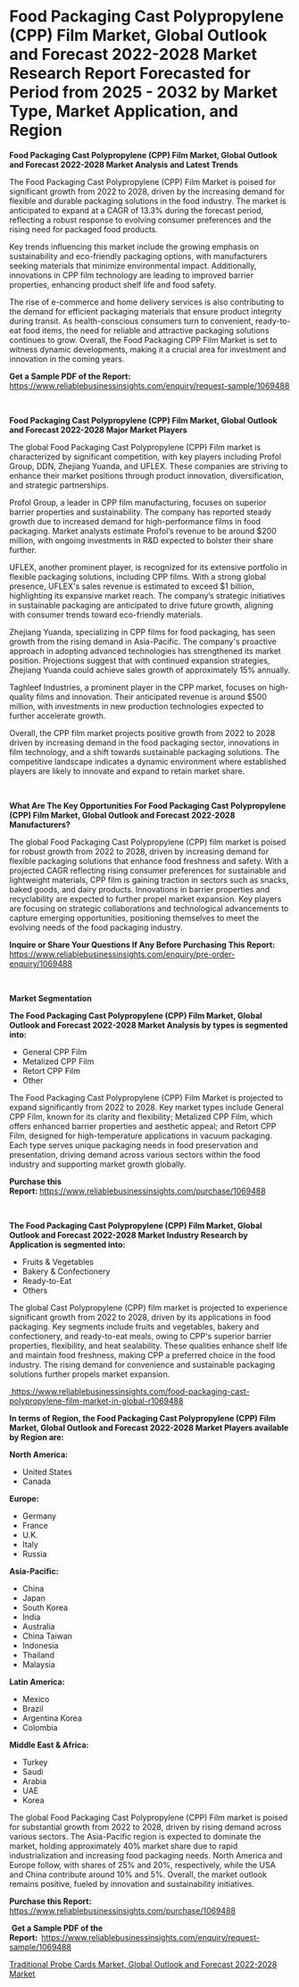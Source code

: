 <p><h1>Food Packaging Cast Polypropylene (CPP) Film Market, Global Outlook and Forecast 2022-2028 Market Research Report Forecasted for Period from 2025 -  2032 by Market Type, Market Application, and Region</h1></p><p><strong>Food Packaging Cast Polypropylene (CPP) Film Market, Global Outlook and Forecast 2022-2028 Market Analysis and Latest Trends</strong></p>
<p><p>The Food Packaging Cast Polypropylene (CPP) Film Market is poised for significant growth from 2022 to 2028, driven by the increasing demand for flexible and durable packaging solutions in the food industry. The market is anticipated to expand at a CAGR of 13.3% during the forecast period, reflecting a robust response to evolving consumer preferences and the rising need for packaged food products. </p><p>Key trends influencing this market include the growing emphasis on sustainability and eco-friendly packaging options, with manufacturers seeking materials that minimize environmental impact. Additionally, innovations in CPP film technology are leading to improved barrier properties, enhancing product shelf life and food safety. </p><p>The rise of e-commerce and home delivery services is also contributing to the demand for efficient packaging materials that ensure product integrity during transit. As health-conscious consumers turn to convenient, ready-to-eat food items, the need for reliable and attractive packaging solutions continues to grow. Overall, the Food Packaging CPP Film Market is set to witness dynamic developments, making it a crucial area for investment and innovation in the coming years.</p></p>
<p><strong>Get a Sample PDF of the Report:&nbsp;</strong> <a href="https://www.reliablebusinessinsights.com/enquiry/request-sample/1069488?utm_campaign=2774&utm_medium=2&utm_source=Github&utm_content=ia&utm_term=21032025&utm_id=food-packaging-cast-polypropylene-cpp-film-market-global-outlook-and-forecast-2022-2028">https://www.reliablebusinessinsights.com/enquiry/request-sample/1069488</a></p>
<p>&nbsp;</p>
<p><strong>Food Packaging Cast Polypropylene (CPP) Film Market, Global Outlook and Forecast 2022-2028 Major Market Players</strong></p>
<p><p>The global Food Packaging Cast Polypropylene (CPP) Film market is characterized by significant competition, with key players including Profol Group, DDN, Zhejiang Yuanda, and UFLEX. These companies are striving to enhance their market positions through product innovation, diversification, and strategic partnerships.</p><p>Profol Group, a leader in CPP film manufacturing, focuses on superior barrier properties and sustainability. The company has reported steady growth due to increased demand for high-performance films in food packaging. Market analysts estimate Profol’s revenue to be around $200 million, with ongoing investments in R&D expected to bolster their share further.</p><p>UFLEX, another prominent player, is recognized for its extensive portfolio in flexible packaging solutions, including CPP films. With a strong global presence, UFLEX's sales revenue is estimated to exceed $1 billion, highlighting its expansive market reach. The company’s strategic initiatives in sustainable packaging are anticipated to drive future growth, aligning with consumer trends toward eco-friendly materials.</p><p>Zhejiang Yuanda, specializing in CPP films for food packaging, has seen growth from the rising demand in Asia-Pacific. The company's proactive approach in adopting advanced technologies has strengthened its market position. Projections suggest that with continued expansion strategies, Zhejiang Yuanda could achieve sales growth of approximately 15% annually.</p><p>Taghleef Industries, a prominent player in the CPP market, focuses on high-quality films and innovation. Their anticipated revenue is around $500 million, with investments in new production technologies expected to further accelerate growth.</p><p>Overall, the CPP film market projects positive growth from 2022 to 2028 driven by increasing demand in the food packaging sector, innovations in film technology, and a shift towards sustainable packaging solutions. The competitive landscape indicates a dynamic environment where established players are likely to innovate and expand to retain market share.</p></p>
<p>&nbsp;</p>
<p><strong>What Are The Key Opportunities For Food Packaging Cast Polypropylene (CPP) Film Market, Global Outlook and Forecast 2022-2028 Manufacturers?</strong></p>
<p><p>The global Food Packaging Cast Polypropylene (CPP) film market is poised for robust growth from 2022 to 2028, driven by increasing demand for flexible packaging solutions that enhance food freshness and safety. With a projected CAGR reflecting rising consumer preferences for sustainable and lightweight materials, CPP film is gaining traction in sectors such as snacks, baked goods, and dairy products. Innovations in barrier properties and recyclability are expected to further propel market expansion. Key players are focusing on strategic collaborations and technological advancements to capture emerging opportunities, positioning themselves to meet the evolving needs of the food packaging industry.</p></p>
<p><strong>Inquire or Share Your Questions If Any Before Purchasing This Report:</strong> <a href="https://www.reliablebusinessinsights.com/enquiry/pre-order-enquiry/1069488?utm_campaign=2774&utm_medium=2&utm_source=Github&utm_content=ia&utm_term=21032025&utm_id=food-packaging-cast-polypropylene-cpp-film-market-global-outlook-and-forecast-2022-2028">https://www.reliablebusinessinsights.com/enquiry/pre-order-enquiry/1069488</a></p>
<p>&nbsp;</p>
<p><strong>Market Segmentation</strong></p>
<p><strong>The Food Packaging Cast Polypropylene (CPP) Film Market, Global Outlook and Forecast 2022-2028 Market Analysis by types is segmented into:</strong></p>
<p><ul><li>General CPP Film</li><li>Metalized CPP Film</li><li>Retort CPP Film</li><li>Other</li></ul></p>
<p><p>The Food Packaging Cast Polypropylene (CPP) Film Market is projected to expand significantly from 2022 to 2028. Key market types include General CPP Film, known for its clarity and flexibility; Metalized CPP Film, which offers enhanced barrier properties and aesthetic appeal; and Retort CPP Film, designed for high-temperature applications in vacuum packaging. Each type serves unique packaging needs in food preservation and presentation, driving demand across various sectors within the food industry and supporting market growth globally.</p></p>
<p><strong>Purchase this Report:&nbsp;</strong><a href="https://www.reliablebusinessinsights.com/purchase/1069488?utm_campaign=2774&utm_medium=2&utm_source=Github&utm_content=ia&utm_term=21032025&utm_id=food-packaging-cast-polypropylene-cpp-film-market-global-outlook-and-forecast-2022-2028">https://www.reliablebusinessinsights.com/purchase/1069488</a></p>
<p>&nbsp;</p>
<p><strong>The Food Packaging Cast Polypropylene (CPP) Film Market, Global Outlook and Forecast 2022-2028 Market Industry Research by Application is segmented into:</strong></p>
<p><ul><li>Fruits & Vegetables</li><li>Bakery & Confectionery</li><li>Ready-to-Eat</li><li>Others</li></ul></p>
<p><p>The global Cast Polypropylene (CPP) film market is projected to experience significant growth from 2022 to 2028, driven by its applications in food packaging. Key segments include fruits and vegetables, bakery and confectionery, and ready-to-eat meals, owing to CPP's superior barrier properties, flexibility, and heat sealability. These qualities enhance shelf life and maintain food freshness, making CPP a preferred choice in the food industry. The rising demand for convenience and sustainable packaging solutions further propels market expansion.</p></p>
<p><a href="https://www.reliablebusinessinsights.com/food-packaging-cast-polypropylene-film-market-in-global-r1069488?utm_campaign=2774&utm_medium=2&utm_source=Github&utm_content=ia&utm_term=21032025&utm_id=food-packaging-cast-polypropylene-cpp-film-market-global-outlook-and-forecast-2022-2028">&nbsp;https://www.reliablebusinessinsights.com/food-packaging-cast-polypropylene-film-market-in-global-r1069488</a></p>
<p><strong>In terms of Region, the Food Packaging Cast Polypropylene (CPP) Film Market, Global Outlook and Forecast 2022-2028 Market Players available by Region are:</strong></p>
<p>
    <p> <strong> North America: </strong>
        <ul>
            <li>United States</li>
            <li>Canada</li>
        </ul>
        </p> 
    <p> <strong> Europe: </strong>
        <ul>
            <li>Germany</li>
            <li>France</li>
            <li>U.K.</li>
            <li>Italy</li>
            <li>Russia</li>
        </ul>
        </p> 
    <p> <strong> Asia-Pacific: </strong>
        <ul>
            <li>China</li>
            <li>Japan</li>
            <li>South Korea</li>
            <li>India</li>
            <li>Australia</li>
            <li>China Taiwan</li>
            <li>Indonesia</li>
            <li>Thailand</li>
            <li>Malaysia</li>
        </ul>
        </p> 
    <p> <strong> Latin America: </strong>
        <ul>
            <li>Mexico</li>
            <li>Brazil</li>
            <li>Argentina Korea</li>
            <li>Colombia</li>
        </ul>
        </p> 
    <p> <strong> Middle East & Africa: </strong>
        <ul>
            <li>Turkey</li>
            <li>Saudi</li>
            <li>Arabia</li>
            <li>UAE</li>
            <li>Korea</li>
        </ul>
    </p>
    </p>
<p><p>The global Food Packaging Cast Polypropylene (CPP) Film market is poised for substantial growth from 2022 to 2028, driven by rising demand across various sectors. The Asia-Pacific region is expected to dominate the market, holding approximately 40% market share due to rapid industrialization and increasing food packaging needs. North America and Europe follow, with shares of 25% and 20%, respectively, while the USA and China contribute around 10% and 5%. Overall, the market outlook remains positive, fueled by innovation and sustainability initiatives.</p></p>
<p><strong>Purchase this Report: </strong><a href="https://www.reliablebusinessinsights.com/purchase/1069488?utm_campaign=2774&utm_medium=2&utm_source=Github&utm_content=ia&utm_term=21032025&utm_id=food-packaging-cast-polypropylene-cpp-film-market-global-outlook-and-forecast-2022-2028">https://www.reliablebusinessinsights.com/purchase/1069488</a></p>
<p>&nbsp;<strong>Get a Sample PDF of the Report:&nbsp;&nbsp;</strong><a href="https://www.reliablebusinessinsights.com/enquiry/request-sample/1069488?utm_campaign=2774&utm_medium=2&utm_source=Github&utm_content=ia&utm_term=21032025&utm_id=food-packaging-cast-polypropylene-cpp-film-market-global-outlook-and-forecast-2022-2028">https://www.reliablebusinessinsights.com/enquiry/request-sample/1069488</a></p>
<p><strong></strong></p>
<p><p><a href="https://github.com/abedlagagica4/Market-Research-Report-List-1/blob/main/traditional-probe-cards-market-global-outlook-and-forecast-2022-2028-market.md?utm_campaign=2774&utm_medium=2&utm_source=Github&utm_content=ia&utm_term=21032025&utm_id=food-packaging-cast-polypropylene-cpp-film-market-global-outlook-and-forecast-2022-2028">Traditional Probe Cards Market, Global Outlook and Forecast 2022-2028 Market</a></p></p>